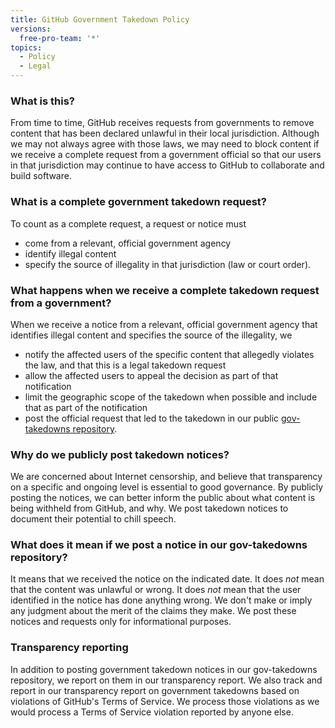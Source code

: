```yaml
---
title: GitHub Government Takedown Policy
versions:
  free-pro-team: '*'
topics:
  - Policy
  - Legal
---
```


### What is this?
From time to time, GitHub receives requests from governments to remove content that has been declared unlawful in their local jurisdiction. Although we may not always agree with those laws, we may need to block content if we receive a complete request from a government official so that our users in that jurisdiction may continue to have access to GitHub to collaborate and build software.

### What is a complete government takedown request?
To count as a complete request, a request or notice must
- come from a relevant, official government agency
- identify illegal content
- specify the source of illegality in that jurisdiction (law or court order).

### What happens when we receive a complete takedown request from a government?

When we receive a notice from a relevant, official government agency that identifies illegal content and specifies the source of the illegality, we
- notify the affected users of the specific content that allegedly violates the law, and that this is a legal takedown request
- allow the affected users to appeal the decision as part of that notification
- limit the geographic scope of the takedown when possible and include that as part of the notification
- post the official request that led to the takedown in our public [gov-takedowns repository](https://github.com/github/gov-takedowns).

### Why do we publicly post takedown notices?
We are concerned about Internet censorship, and believe that transparency on a specific and ongoing level is essential to good governance. By publicly posting the notices, we can better inform the public about what content is being withheld from GitHub, and why. We post takedown notices to document their potential to chill speech.

### What does it mean if we post a notice in our gov-takedowns repository?
It means that we received the notice on the indicated date. It does *not* mean that the content was unlawful or wrong. It does *not* mean that the user identified in the notice has done anything wrong. We don't make or imply any judgment about the merit of the claims they make. We post these notices and requests only for informational purposes.

### Transparency reporting
In addition to posting government takedown notices in our gov-takedowns repository, we report on them in our transparency report. We also track and report in our transparency report on government takedowns based on violations of GitHub's Terms of Service. We process those violations as we would process a Terms of Service violation reported by anyone else.
